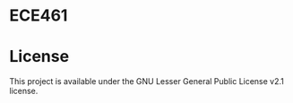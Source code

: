 # ECE461


# License

This project is available under the GNU Lesser General Public License v2.1 license. 
